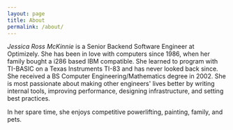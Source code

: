 ```yaml
---
layout: page
title: About
permalink: /about/
---
```

*Jessica Ross McKinnie* is a Senior Backend Software Engineer at Optimizely. She has been in love with computers since
1986, when her family bought a i286 based IBM compatible. She learned to program with TI-BASIC on a Texas Instruments
TI-83 and has never looked back since. She received a BS Computer Engineering/Mathematics degree in 2002. She is most
passionate about making other engineers' lives better by writing internal tools, improving performance, designing
infrastructure, and setting best practices.

In her spare time, she enjoys competitive powerlifting, painting, family, and pets.
